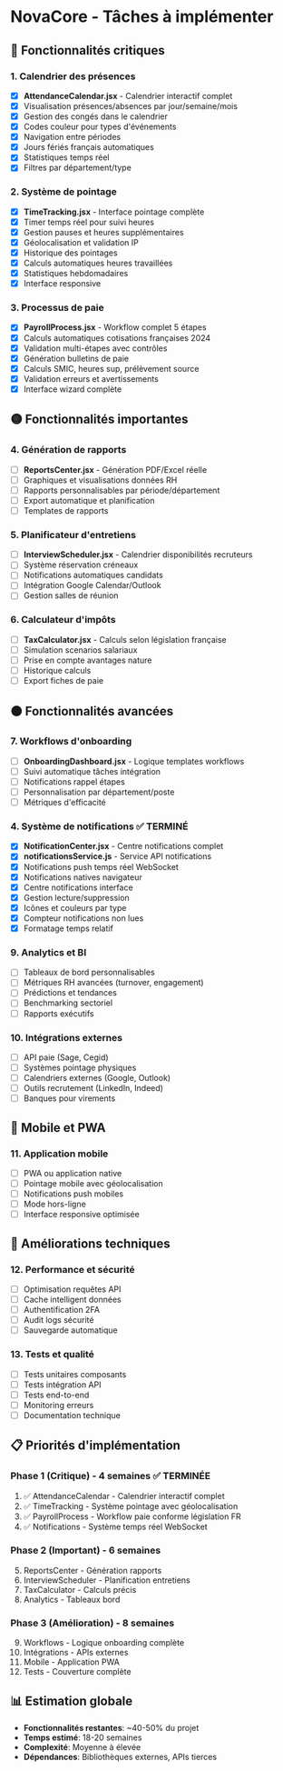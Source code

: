 # NovaCore - Tâches à implémenter

## 🔴 Fonctionnalités critiques

### 1. Calendrier des présences
- [x] **AttendanceCalendar.jsx** - Calendrier interactif complet
- [x] Visualisation présences/absences par jour/semaine/mois
- [x] Gestion des congés dans le calendrier
- [x] Codes couleur pour types d'événements
- [x] Navigation entre périodes
- [x] Jours fériés français automatiques
- [x] Statistiques temps réel
- [x] Filtres par département/type

### 2. Système de pointage
- [x] **TimeTracking.jsx** - Interface pointage complète
- [x] Timer temps réel pour suivi heures
- [x] Gestion pauses et heures supplémentaires
- [x] Géolocalisation et validation IP
- [x] Historique des pointages
- [x] Calculs automatiques heures travaillées
- [x] Statistiques hebdomadaires
- [x] Interface responsive

### 3. Processus de paie
- [x] **PayrollProcess.jsx** - Workflow complet 5 étapes
- [x] Calculs automatiques cotisations françaises 2024
- [x] Validation multi-étapes avec contrôles
- [x] Génération bulletins de paie
- [x] Calculs SMIC, heures sup, prélèvement source
- [x] Validation erreurs et avertissements
- [x] Interface wizard complète

## 🟡 Fonctionnalités importantes

### 4. Génération de rapports
- [ ] **ReportsCenter.jsx** - Génération PDF/Excel réelle
- [ ] Graphiques et visualisations données RH
- [ ] Rapports personnalisables par période/département
- [ ] Export automatique et planification
- [ ] Templates de rapports

### 5. Planificateur d'entretiens
- [ ] **InterviewScheduler.jsx** - Calendrier disponibilités recruteurs
- [ ] Système réservation créneaux
- [ ] Notifications automatiques candidats
- [ ] Intégration Google Calendar/Outlook
- [ ] Gestion salles de réunion

### 6. Calculateur d'impôts
- [ ] **TaxCalculator.jsx** - Calculs selon législation française
- [ ] Simulation scenarios salariaux
- [ ] Prise en compte avantages nature
- [ ] Historique calculs
- [ ] Export fiches de paie

## 🟠 Fonctionnalités avancées

### 7. Workflows d'onboarding
- [ ] **OnboardingDashboard.jsx** - Logique templates workflows
- [ ] Suivi automatique tâches intégration
- [ ] Notifications rappel étapes
- [ ] Personnalisation par département/poste
- [ ] Métriques d'efficacité

### 4. Système de notifications ✅ TERMINÉ
- [x] **NotificationCenter.jsx** - Centre notifications complet
- [x] **notificationsService.js** - Service API notifications
- [x] Notifications push temps réel WebSocket
- [x] Notifications natives navigateur
- [x] Centre notifications interface
- [x] Gestion lecture/suppression
- [x] Icônes et couleurs par type
- [x] Compteur notifications non lues
- [x] Formatage temps relatif

### 9. Analytics et BI
- [ ] Tableaux de bord personnalisables
- [ ] Métriques RH avancées (turnover, engagement)
- [ ] Prédictions et tendances
- [ ] Benchmarking sectoriel
- [ ] Rapports exécutifs

### 10. Intégrations externes
- [ ] API paie (Sage, Cegid)
- [ ] Systèmes pointage physiques
- [ ] Calendriers externes (Google, Outlook)
- [ ] Outils recrutement (LinkedIn, Indeed)
- [ ] Banques pour virements

## 📱 Mobile et PWA

### 11. Application mobile
- [ ] PWA ou application native
- [ ] Pointage mobile avec géolocalisation
- [ ] Notifications push mobiles
- [ ] Mode hors-ligne
- [ ] Interface responsive optimisée

## 🔧 Améliorations techniques

### 12. Performance et sécurité
- [ ] Optimisation requêtes API
- [ ] Cache intelligent données
- [ ] Authentification 2FA
- [ ] Audit logs sécurité
- [ ] Sauvegarde automatique

### 13. Tests et qualité
- [ ] Tests unitaires composants
- [ ] Tests intégration API
- [ ] Tests end-to-end
- [ ] Monitoring erreurs
- [ ] Documentation technique

## 📋 Priorités d'implémentation

### Phase 1 (Critique) - 4 semaines ✅ TERMINÉE
1. ✅ AttendanceCalendar - Calendrier interactif complet
2. ✅ TimeTracking - Système pointage avec géolocalisation
3. ✅ PayrollProcess - Workflow paie conforme législation FR
4. ✅ Notifications - Système temps réel WebSocket

### Phase 2 (Important) - 6 semaines
5. ReportsCenter - Génération rapports
6. InterviewScheduler - Planification entretiens
7. TaxCalculator - Calculs précis
8. Analytics - Tableaux bord

### Phase 3 (Amélioration) - 8 semaines
9. Workflows - Logique onboarding complète
10. Intégrations - APIs externes
11. Mobile - Application PWA
12. Tests - Couverture complète

## 📊 Estimation globale
- **Fonctionnalités restantes**: ~40-50% du projet
- **Temps estimé**: 18-20 semaines
- **Complexité**: Moyenne à élevée
- **Dépendances**: Bibliothèques externes, APIs tierces